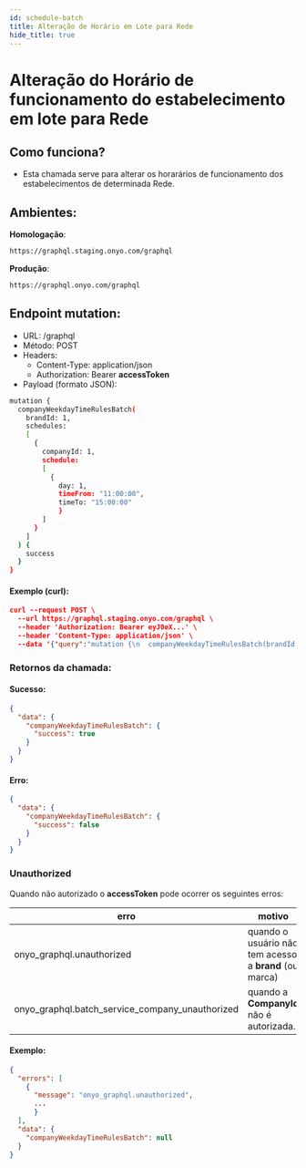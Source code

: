 ```yaml
---
id: schedule-batch
title: Alteração de Horário em Lote para Rede
hide_title: true
---
```


# Alteração do Horário de funcionamento do estabelecimento em lote para Rede

## Como funciona?

- Esta chamada serve para alterar os horarários de funcionamento dos estabelecimentos de determinada Rede.

## Ambientes:

**Homologação**:
```bash
https://graphql.staging.onyo.com/graphql
```

**Produção**:
```bash
https://graphql.onyo.com/graphql
```


## Endpoint mutation:

- URL: /graphql
- Método: POST
- Headers:
  - Content-Type: application/json
  - Authorization: Bearer **accessToken**
- Payload (formato JSON):
```bash
mutation {
  companyWeekdayTimeRulesBatch(
    brandId: 1, 
    schedules: 
    [
      {
        companyId: 1, 
        schedule: 
        [
          {
            day: 1, 
            timeFrom: "11:00:00", 
            timeTo: "15:00:00"
            }
        ]
      }
    ]
  ) {
    success
  }
}
```                 

#### Exemplo (curl):

```json
curl --request POST \
  --url https://graphql.staging.onyo.com/graphql \
  --header 'Authorization: Bearer eyJ0eX...' \
  --header 'Content-Type: application/json' \
  --data '{"query":"mutation {\n  companyWeekdayTimeRulesBatch(brandId: 123, schedules: [\n    {companyId: 1, schedule: [{day: 1, timeFrom: \"11:00:00\", timeTo: \"15:00:00\"}]},\n  ]) {\n    success\n  }\n}\n\n\n\n"}'
```

### Retornos da chamada:

#### Sucesso:

```json
{
  "data": {
    "companyWeekdayTimeRulesBatch": {
      "success": true
    }
  }
}
```

#### Erro:
```json
{
  "data": {
    "companyWeekdayTimeRulesBatch": {
      "success": false
    }
  }
}
```

### Unauthorized

Quando não autorizado o **accessToken** pode ocorrer os seguintes erros:


| **erro** |  **motivo** 
| --------- |  ------------------ |
| onyo_graphql.unauthorized     | quando o usuário não tem acesso a **brand** (ou marca)  
| onyo_graphql.batch_service_company_unauthorized     | quando a **CompanyId** não é autorizada. 


#### Exemplo:
```json
{
  "errors": [
    {
      "message": "onyo_graphql.unauthorized",
      ...
      }
  ],
  "data": {
    "companyWeekdayTimeRulesBatch": null
  }
}
```


